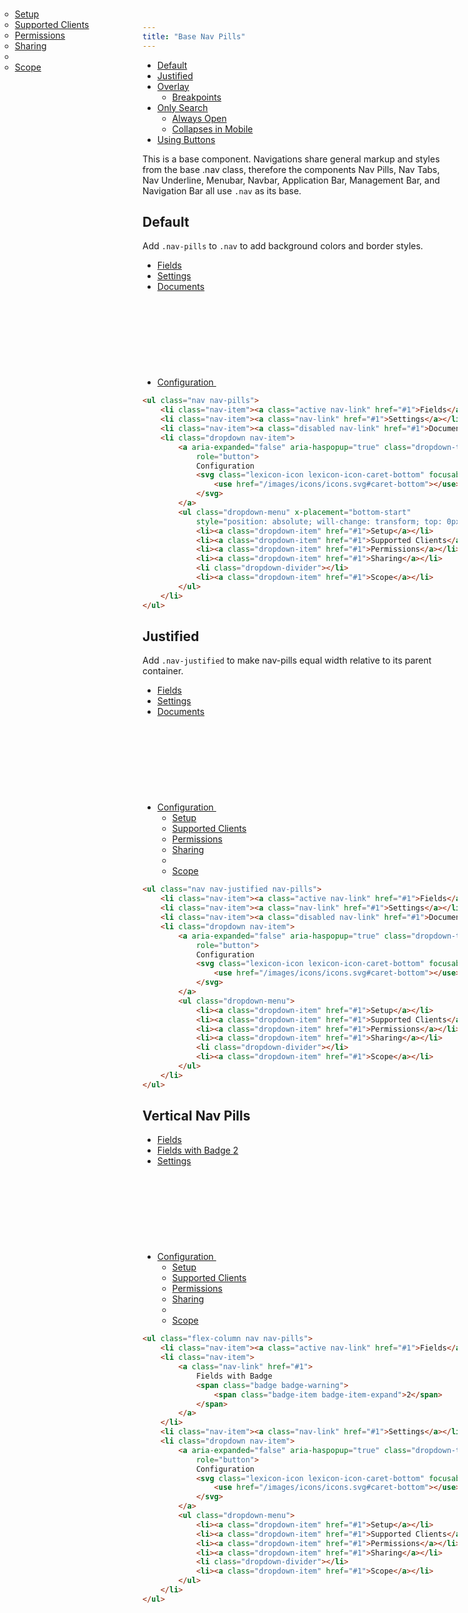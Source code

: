 ```yaml
---
title: "Base Nav Pills"
---
```


<div class="nav-toc">

- [Default](#default)
- [Justified](#justified)
- [Overlay](#overlay)
    - [Breakpoints](#breakpoints)
- [Only Search](#only-search)
    - [Always Open](#always-open)
    - [Collapses in Mobile](#collapses-in-mobile)
- [Using Buttons](#using-buttons)

</div>

<div class="alert alert-warning">This is a base component. Navigations share general markup and styles from the base .nav class, therefore the components Nav Pills, Nav Tabs, Nav Underline, Menubar, Navbar, Application Bar, Management Bar, and Navigation Bar all use <code class="gatsby-code-text">.nav</code> as its base.</div>

## Default

Add `.nav-pills` to `.nav` to add background colors and border styles.

<div class="sheet-example">
    <ul class="nav nav-pills">
        <li class="nav-item"><a class="active nav-link" href="#1">Fields</a></li>
        <li class="nav-item"><a class="nav-link" href="#1">Settings</a></li>
        <li class="nav-item"><a class="disabled nav-link" href="#1">Documents</a></li>
        <li class="dropdown nav-item">
            <a aria-expanded="false" aria-haspopup="true" class="dropdown-toggle nav-link" data-toggle="dropdown" href="#1"
                role="button">
                Configuration
                <svg class="lexicon-icon lexicon-icon-caret-bottom" focusable="false" role="presentation">
                    <use href="/images/icons/icons.svg#caret-bottom"></use>
                </svg>
            </a>
            <ul class="dropdown-menu" x-placement="bottom-start"
                style="position: absolute; will-change: transform; top: 0px; left: 0px; transform: translate3d(0px, 41px, 0px);">
                <li><a class="dropdown-item" href="#1">Setup</a></li>
                <li><a class="dropdown-item" href="#1">Supported Clients</a></li>
                <li><a class="dropdown-item" href="#1">Permissions</a></li>
                <li><a class="dropdown-item" href="#1">Sharing</a></li>
                <li class="dropdown-divider"></li>
                <li><a class="dropdown-item" href="#1">Scope</a></li>
            </ul>
        </li>
    </ul>
</div>

```html
<ul class="nav nav-pills">
    <li class="nav-item"><a class="active nav-link" href="#1">Fields</a></li>
    <li class="nav-item"><a class="nav-link" href="#1">Settings</a></li>
    <li class="nav-item"><a class="disabled nav-link" href="#1">Documents</a></li>
    <li class="dropdown nav-item">
        <a aria-expanded="false" aria-haspopup="true" class="dropdown-toggle nav-link" data-toggle="dropdown" href="#1"
            role="button">
            Configuration
            <svg class="lexicon-icon lexicon-icon-caret-bottom" focusable="false" role="presentation">
                <use href="/images/icons/icons.svg#caret-bottom"></use>
            </svg>
        </a>
        <ul class="dropdown-menu" x-placement="bottom-start"
            style="position: absolute; will-change: transform; top: 0px; left: 0px; transform: translate3d(0px, 41px, 0px);">
            <li><a class="dropdown-item" href="#1">Setup</a></li>
            <li><a class="dropdown-item" href="#1">Supported Clients</a></li>
            <li><a class="dropdown-item" href="#1">Permissions</a></li>
            <li><a class="dropdown-item" href="#1">Sharing</a></li>
            <li class="dropdown-divider"></li>
            <li><a class="dropdown-item" href="#1">Scope</a></li>
        </ul>
    </li>
</ul>
```

## Justified

Add `.nav-justified` to make nav-pills equal width relative to its parent container.

<div class="sheet-example">
    <ul class="nav nav-justified nav-pills">
        <li class="nav-item"><a class="active nav-link" href="#1">Fields</a></li>
        <li class="nav-item"><a class="nav-link" href="#1">Settings</a></li>
        <li class="nav-item"><a class="disabled nav-link" href="#1">Documents</a></li>
        <li class="dropdown nav-item">
            <a aria-expanded="false" aria-haspopup="true" class="dropdown-toggle nav-link" data-toggle="dropdown" href="#1"
                role="button">
                Configuration
                <svg class="lexicon-icon lexicon-icon-caret-bottom" focusable="false" role="presentation">
                    <use href="/images/icons/icons.svg#caret-bottom"></use>
                </svg>
            </a>
            <ul class="dropdown-menu">
                <li><a class="dropdown-item" href="#1">Setup</a></li>
                <li><a class="dropdown-item" href="#1">Supported Clients</a></li>
                <li><a class="dropdown-item" href="#1">Permissions</a></li>
                <li><a class="dropdown-item" href="#1">Sharing</a></li>
                <li class="dropdown-divider"></li>
                <li><a class="dropdown-item" href="#1">Scope</a></li>
            </ul>
        </li>
    </ul>
</div>

```html
<ul class="nav nav-justified nav-pills">
    <li class="nav-item"><a class="active nav-link" href="#1">Fields</a></li>
    <li class="nav-item"><a class="nav-link" href="#1">Settings</a></li>
    <li class="nav-item"><a class="disabled nav-link" href="#1">Documents</a></li>
    <li class="dropdown nav-item">
        <a aria-expanded="false" aria-haspopup="true" class="dropdown-toggle nav-link" data-toggle="dropdown" href="#1"
            role="button">
            Configuration
            <svg class="lexicon-icon lexicon-icon-caret-bottom" focusable="false" role="presentation">
                <use href="/images/icons/icons.svg#caret-bottom"></use>
            </svg>
        </a>
        <ul class="dropdown-menu">
            <li><a class="dropdown-item" href="#1">Setup</a></li>
            <li><a class="dropdown-item" href="#1">Supported Clients</a></li>
            <li><a class="dropdown-item" href="#1">Permissions</a></li>
            <li><a class="dropdown-item" href="#1">Sharing</a></li>
            <li class="dropdown-divider"></li>
            <li><a class="dropdown-item" href="#1">Scope</a></li>
        </ul>
    </li>
</ul>
```

## Vertical Nav Pills

<div class="sheet-example">
    <ul class="flex-column nav nav-pills">
        <li class="nav-item"><a class="active nav-link" href="#1">Fields</a></li>
        <li class="nav-item">
            <a class="nav-link" href="#1">
                Fields with Badge
                <span class="badge badge-warning">
                    <span class="badge-item badge-item-expand">2</span>
                </span>
            </a>
        </li>
        <li class="nav-item"><a class="nav-link" href="#1">Settings</a></li>
        <li class="dropdown nav-item">
            <a aria-expanded="false" aria-haspopup="true" class="dropdown-toggle nav-link" data-toggle="dropdown" href="#1"
                role="button">
                Configuration
                <svg class="lexicon-icon lexicon-icon-caret-bottom" focusable="false" role="presentation">
                    <use href="/images/icons/icons.svg#caret-bottom"></use>
                </svg>
            </a>
            <ul class="dropdown-menu">
                <li><a class="dropdown-item" href="#1">Setup</a></li>
                <li><a class="dropdown-item" href="#1">Supported Clients</a></li>
                <li><a class="dropdown-item" href="#1">Permissions</a></li>
                <li><a class="dropdown-item" href="#1">Sharing</a></li>
                <li class="dropdown-divider"></li>
                <li><a class="dropdown-item" href="#1">Scope</a></li>
            </ul>
        </li>
    </ul>
</div>

```html
<ul class="flex-column nav nav-pills">
    <li class="nav-item"><a class="active nav-link" href="#1">Fields</a></li>
    <li class="nav-item">
        <a class="nav-link" href="#1">
            Fields with Badge
            <span class="badge badge-warning">
                <span class="badge-item badge-item-expand">2</span>
            </span>
        </a>
    </li>
    <li class="nav-item"><a class="nav-link" href="#1">Settings</a></li>
    <li class="dropdown nav-item">
        <a aria-expanded="false" aria-haspopup="true" class="dropdown-toggle nav-link" data-toggle="dropdown" href="#1"
            role="button">
            Configuration
            <svg class="lexicon-icon lexicon-icon-caret-bottom" focusable="false" role="presentation">
                <use href="/images/icons/icons.svg#caret-bottom"></use>
            </svg>
        </a>
        <ul class="dropdown-menu">
            <li><a class="dropdown-item" href="#1">Setup</a></li>
            <li><a class="dropdown-item" href="#1">Supported Clients</a></li>
            <li><a class="dropdown-item" href="#1">Permissions</a></li>
            <li><a class="dropdown-item" href="#1">Sharing</a></li>
            <li class="dropdown-divider"></li>
            <li><a class="dropdown-item" href="#1">Scope</a></li>
        </ul>
    </li>
</ul>
```
